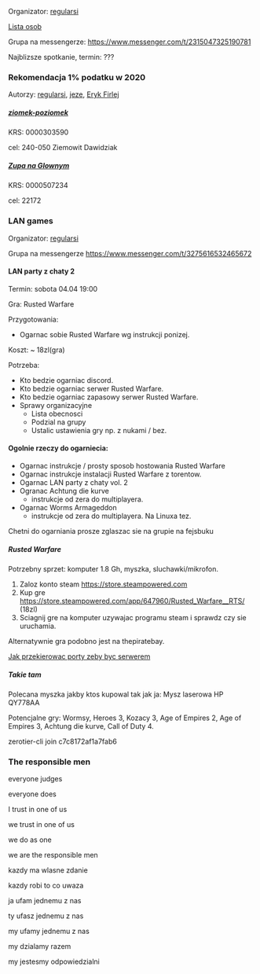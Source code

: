 Organizator: [regularsi](https://towers-of-trust.herokuapp.com/show_group/1?tab=tower&tower_id=1)

[Lista osob](https://towers-of-trust.herokuapp.com/show_group/1?tab=members)

Grupa na messengerze: https://www.messenger.com/t/2315047325190781

Najblizsze spotkanie, termin: ???

### Rekomendacja 1% podatku w 2020

Autorzy:
[regularsi](https://towers-of-trust.herokuapp.com/show_group/1?tab=tower&tower_id=1),
[jeze](https://towers-of-trust.herokuapp.com/show_group/1?tab=tower&tower_id=2),
[Eryk Firlej](https://towers-of-trust.herokuapp.com/show_group/1?tab=members)

##### [ziomek-poziomek](https://www.facebook.com/ziomekpoziomek2011/)

KRS: 0000303590

cel: 240-050 Ziemowit Dawidziak

##### [Zupa na Glownym](https://www.facebook.com/ZupaNaGlownym/posts/868633420247116?__tn__=K-R)

KRS: 0000507234

cel: 22172


### LAN games

Organizator: [regularsi](https://towers-of-trust.herokuapp.com/show_group/1?tab=tower&tower_id=1)

Grupa na messengerze https://www.messenger.com/t/3275616532465672

#### LAN party z chaty 2

Termin: sobota 04.04 19:00

Gra: Rusted Warfare

Przygotowania:
- Ogarnac sobie Rusted Warfare wg instrukcji ponizej.

Koszt: ~ 18zl(gra)

Potrzeba:
- Kto bedzie ogarniac discord.
- Kto bedzie ogarniac serwer Rusted Warfare.
- Kto bedzie ogarniac zapasowy serwer Rusted Warfare.
- Sprawy organizacyjne
  - Lista obecnosci
  - Podzial na grupy
  - Ustalic ustawienia gry np. z nukami / bez.

#### Ogolnie rzeczy do ogarniecia:
- Ogarnac instrukcje / prosty sposob hostowania Rusted Warfare
- Ogarnac instrukcje instalacji Rusted Warfare z torentow.
- Ogarnac LAN party z chaty vol. 2
- Ogranac Achtung die kurve
  - instrukcje od zera do multiplayera.
- Ogarnac Worms Armageddon
  - instrukcje od zera do multiplayera. Na Linuxa tez.

Chetni do ogarniania prosze zglaszac sie na grupie na fejsbuku

##### Rusted Warfare

Potrzebny sprzet: komputer 1.8 Gh, myszka, sluchawki/mikrofon.

 1. Zaloz konto steam https://store.steampowered.com
 2. Kup gre https://store.steampowered.com/app/647960/Rusted_Warfare__RTS/ (18zl)
 3. Sciagnij gre na komputer uzywajac programu steam i sprawdz czy sie uruchamia.

 Alternatywnie gra podobno jest na thepiratebay.

[Jak przekierowac porty zeby byc serwerem](https://portforward.com/rusted-warfare/)

##### Takie tam

Polecana myszka jakby ktos kupowal tak jak ja: Mysz laserowa HP QY778AA

Potencjalne gry: Wormsy, Heroes 3, Kozacy 3, Age of Empires 2, Age of Empires 3, Achtung die kurve, Call of Duty 4.

zerotier-cli join c7c8172af1a7fab6

### The responsible men

everyone judges

everyone does

I trust in one of us

we trust in one of us

we do as one

we are the responsible men

kazdy ma wlasne zdanie

kazdy robi to co uwaza

ja ufam jednemu z nas

ty ufasz jednemu z nas

my ufamy jednemu z nas

my dzialamy razem

my jestesmy odpowiedzialni
